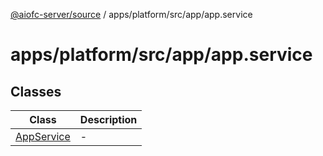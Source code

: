 [@aiofc-server/source](../../../../../index.md) / apps/platform/src/app/app.service

# apps/platform/src/app/app.service

## Classes

| Class | Description |
| ------ | ------ |
| [AppService](classes/AppService.md) | - |
